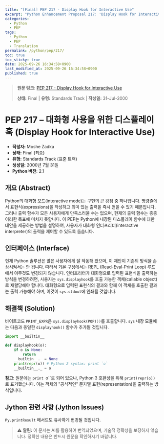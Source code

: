 ```yaml
---
title: "[Final] PEP 217 - Display Hook for Interactive Use"
excerpt: "Python Enhancement Proposal 217: 'Display Hook for Interactive Use'에 대한 한국어 번역입니다."
categories:
  - Python
  - PEP
tags:
  - Python
  - PEP
  - Translation
permalink: /python/pep/217/
toc: true
toc_sticky: true
date: 2025-09-26 16:34:58+0900
last_modified_at: 2025-09-26 16:34:58+0900
published: true
---
```

> **원문 링크:** [PEP 217 - Display Hook for Interactive Use](https://peps.python.org/pep-0217/)
>
> **상태:** Final | **유형:** Standards Track | **작성일:** 31-Jul-2000


# PEP 217 – 대화형 사용을 위한 디스플레이 훅 (Display Hook for Interactive Use)

*   **작성자:** Moshe Zadka <moshez at zadka.site.co.il>
*   **상태:** Final (최종)
*   **유형:** Standards Track (표준 트랙)
*   **생성일:** 2000년 7월 31일
*   **Python 버전:** 2.1

## 개요 (Abstract)

Python의 대화형 모드(interactive mode)는 구현의 큰 강점 중 하나입니다. 명령줄에서 표현식(expressions)을 작성하고 의미 있는 출력을 즉시 얻을 수 있기 때문입니다. 그러나 출력 함수가 모든 사용자에게 만족스러울 수는 없으며, 현재의 출력 함수는 종종 이러한 목표에 미치지 못합니다. 이 PEP는 Python에 내장된 디스플레이 함수에 대한 대안을 제공하는 방법을 설명하여, 사용자가 대화형 인터프리터(interactive interpreter)의 출력을 제어할 수 있도록 돕습니다.

## 인터페이스 (Interface)

현재 Python 솔루션은 많은 사용자에게 잘 작동해 왔으며, 이 제안이 기존의 방식을 손상시켜서는 안 됩니다. 따라서 기본 구성에서는 REPL (Read-Eval-Print Loop) 루프에서 아무것도 변경되지 않습니다. 인터프리터가 대화형으로 입력된 표현식을 출력하는 방식을 변경하려면, 사용자는 `sys.displayhook`를 호출 가능한 객체(callable object)로 재할당해야 합니다. 대화형으로 입력된 표현식의 결과와 함께 이 객체를 호출한 결과는 출력 가능해야 하며, 이것이 `sys.stdout`에 인쇄될 것입니다.

## 해결책 (Solution)

바이트코드 `PRINT_EXPR`은 `sys.displayhook(POP())`를 호출합니다. `sys` 내장 모듈에는 다음과 동일한 `displayhook()` 함수가 추가될 것입니다.

```python
import __builtin__

def displayhook(o):
    if o is None:
        return
    __builtin__._ = None
    print(repr(o)) # Python 2 syntax: print `o`
    __builtin__._ = o
```
**참고:** 원문에는 `print `o``로 되어 있으나, Python 3 호환성을 위해 `print(repr(o))`로 표기했습니다. 이는 객체의 "공식적인" 문자열 표현(representation)을 출력하는 방식입니다.

## Jython 관련 사항 (Jython Issues)

`Py.printResult` 메서드도 유사하게 변경될 것입니다.

> ⚠️ **알림:** 이 문서는 AI를 활용하여 번역되었으며, 기술적 정확성을 보장하지 않습니다. 정확한 내용은 반드시 원문을 확인하시기 바랍니다.